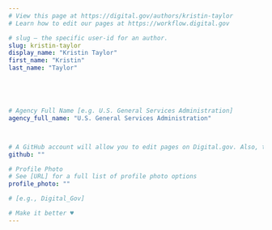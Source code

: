 ```yaml
---
# View this page at https://digital.gov/authors/kristin-taylor
# Learn how to edit our pages at https://workflow.digital.gov

# slug — the specific user-id for an author.
slug: kristin-taylor
display_name: "Kristin Taylor"
first_name: "Kristin"
last_name: "Taylor"





# Agency Full Name [e.g. U.S. General Services Administration]
agency_full_name: "U.S. General Services Administration"



# A GitHub account will allow you to edit pages on Digital.gov. Also, the image used in your GitHub account can be used to populate your digital.gov profile photo. Learn more about getting a Github account at [URL]
github: ""

# Profile Photo
# See [URL] for a full list of profile photo options
profile_photo: ""

# [e.g., Digital_Gov]

# Make it better ♥
---
```

